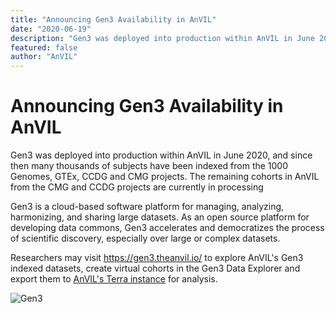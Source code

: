 ```yaml
---
title: "Announcing Gen3 Availability in AnVIL"
date: "2020-06-19"
description: "Gen3 was deployed into production within AnVIL in June 2020, and since then many thousands of subjects have been indexed from the 1000 Genomes, GTEx, CCDG and CMG projects."
featured: false
author: "AnVIL"
---
```


# Announcing Gen3 Availability in AnVIL

Gen3 was deployed into production within AnVIL in June 2020, and since then many thousands of subjects have been indexed from the 1000 Genomes, GTEx, CCDG and CMG projects. The remaining cohorts in AnVIL from the CMG and CCDG projects are currently in processing

Gen3 is a cloud-based software platform for managing, analyzing, harmonizing, and sharing large datasets. As an open source platform for developing data commons, Gen3 accelerates and democratizes the process of scientific discovery, especially over large or complex datasets.

Researchers may visit https://gen3.theanvil.io/ to explore AnVIL's Gen3 indexed datasets, create virtual cohorts in the Gen3 Data Explorer and export them to [AnVIL's Terra instance](https://anvil.terra.bio/#workspaces) for analysis. 

![Gen3](./_images/gen3-noshadow.png)
